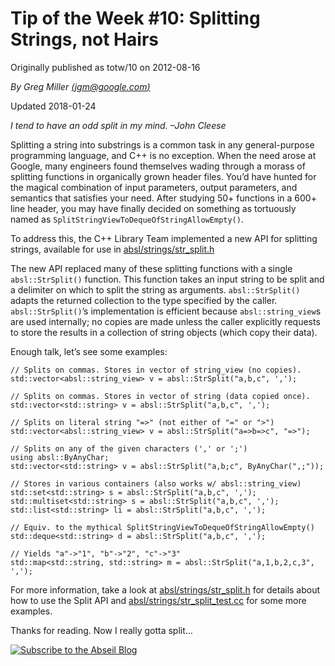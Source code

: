 # Tip of the Week #10: Splitting Strings, not Hairs

Originally published as totw/10 on 2012-08-16

*By Greg Miller [(jgm@google.com)](mailto:jgm@google.com)*

Updated 2018-01-24

*I tend to have an odd split in my mind. –John Cleese*

Splitting a string into substrings is a common task in any general-purpose programming language, and C++ is no exception. When the need arose at Google, many engineers found themselves wading through a morass of splitting functions in organically grown header files. You’d have hunted for the magical combination of input parameters, output parameters, and semantics that satisfies your need. After studying 50+ functions in a 600+ line header, you may have finally decided on something as tortuously named as `SplitStringViewToDequeOfStringAllowEmpty()`.

To address this, the C++ Library Team implemented a new API for splitting strings, available for use in [absl/strings/str_split.h](https://github.com/abseil/abseil-cpp/blob/master/absl/strings/str_split.h)

The new API replaced many of these splitting functions with a single `absl::StrSplit()` function. This function takes an input string to be split and a delimiter on which to split the string as arguments. `absl::StrSplit()` adapts the returned collection to the type specified by the caller. `absl::StrSplit()`’s implementation is efficient because `absl::string_view`s are used internally; no copies are made unless the caller explicitly requests to store the results in a collection of string objects (which copy their data).

Enough talk, let’s see some examples:

```
// Splits on commas. Stores in vector of string_view (no copies).
std::vector<absl::string_view> v = absl::StrSplit("a,b,c", ',');

// Splits on commas. Stores in vector of string (data copied once).
std::vector<std::string> v = absl::StrSplit("a,b,c", ',');

// Splits on literal string "=>" (not either of "=" or ">")
std::vector<absl::string_view> v = absl::StrSplit("a=>b=>c", "=>");

// Splits on any of the given characters (',' or ';')
using absl::ByAnyChar;
std::vector<std::string> v = absl::StrSplit("a,b;c", ByAnyChar(",;"));

// Stores in various containers (also works w/ absl::string_view)
std::set<std::string> s = absl::StrSplit("a,b,c", ',');
std::multiset<std::string> s = absl::StrSplit("a,b,c", ',');
std::list<std::string> li = absl::StrSplit("a,b,c", ',');

// Equiv. to the mythical SplitStringViewToDequeOfStringAllowEmpty()
std::deque<std::string> d = absl::StrSplit("a,b,c", ',');

// Yields "a"->"1", "b"->"2", "c"->"3"
std::map<std::string, std::string> m = absl::StrSplit("a,1,b,2,c,3", ',');
```

For more information, take a look at [absl/strings/str_split.h](https://github.com/abseil/abseil-cpp/blob/master/absl/strings/str_split.h) for details about how to use the Split API and [absl/strings/str_split_test.cc](https://github.com/abseil/abseil-cpp/blob/master/absl/strings/str_split_test.cc) for some more examples.

Thanks for reading. Now I really gotta split…


[![Subscribe to the Abseil Blog](https://feedburner.google.com/fb/images/pub/feed-icon32x32.png)](https://feeds.feedburner.com/abseilio)